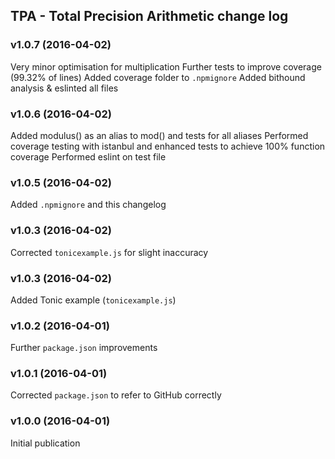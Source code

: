 ## TPA - Total Precision Arithmetic change log

### v1.0.7 (2016-04-02)
Very minor optimisation for multiplication
Further tests to improve coverage (99.32% of lines)
Added coverage folder to `.npmignore`
Added bithound analysis & eslinted all files

### v1.0.6 (2016-04-02)

Added modulus() as an alias to mod() and tests for all aliases
Performed coverage testing with istanbul and enhanced tests to achieve 100% function coverage
Performed eslint on test file

### v1.0.5 (2016-04-02)

Added `.npmignore` and this changelog

### v1.0.3 (2016-04-02)

Corrected `tonicexample.js` for slight inaccuracy

### v1.0.3 (2016-04-02)

Added Tonic example (`tonicexample.js`)

### v1.0.2 (2016-04-01)

Further `package.json` improvements

### v1.0.1 (2016-04-01)

Corrected `package.json` to refer to GitHub correctly

### v1.0.0 (2016-04-01)

Initial publication